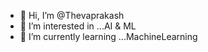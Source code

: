 - 👋 Hi, I’m @Thevaprakash
- 👀 I’m interested in ...AI & ML
- 🌱 I’m currently learning ...MachineLearning


<!---
Thevaprakash/Thevaprakash is a ✨ special ✨ repository because its `README.md` (this file) appears on your GitHub profile.
You can click the Preview link to take a look at your changes.
--->
